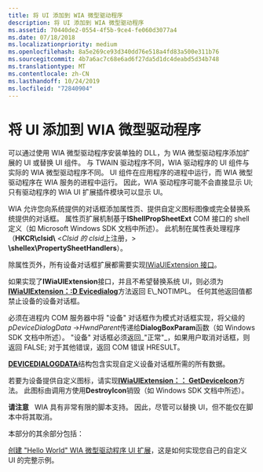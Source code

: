 ```yaml
---
title: 将 UI 添加到 WIA 微型驱动程序
description: 将 UI 添加到 WIA 微型驱动程序
ms.assetid: 70440de2-0554-4f5b-9ce4-fe060d3077a4
ms.date: 07/18/2018
ms.localizationpriority: medium
ms.openlocfilehash: 8a5e269ce93d340dd76e518a4fd83a500e311b76
ms.sourcegitcommit: 4b7a6ac7c68e6ad6f27da5d1dc4deabd5d34b748
ms.translationtype: MT
ms.contentlocale: zh-CN
ms.lasthandoff: 10/24/2019
ms.locfileid: "72840904"
---
```

# <a name="adding-ui-to-a-wia-minidriver"></a>将 UI 添加到 WIA 微型驱动程序

可以通过使用 WIA 微型驱动程序安装单独的 DLL，为 WIA 微型驱动程序添加扩展的 UI 或替换 UI 组件。 与 TWAIN 驱动程序不同，WIA 驱动程序的 UI 组件与实际的 WIA 微型驱动程序不同。 UI 组件在应用程序的进程中运行，而 WIA 微型驱动程序在 WIA 服务的进程中运行。 因此，WIA 驱动程序可能不会直接显示 UI;只有驱动程序的 WIA UI 扩展插件模块可以显示 UI。

WIA 允许您向系统提供的对话框添加属性页、提供自定义图标图像或完全替换系统提供的对话框。 属性页扩展机制基于**IShellPropSheetExt** COM 接口的 shell 定义（如 Microsoft Windows SDK 文档中所述）。 此机制在属性表处理程序（**HKCR\\clsid\\** &lt;*Clsid 的 clsid*上注册，&gt; **\\shellex\\PropertySheetHandlers**）。

除属性页外，所有设备对话框扩展都需要实现[IWiaUIExtension 接口](https://docs.microsoft.com/previous-versions/windows/hardware/drivers/ff545078(v=vs.85))。

如果实现了**IWiaUIExtension**接口，并且不希望替换系统 UI，则必须为[**IWiaUIExtension：:D Evicedialog**](https://docs.microsoft.com/previous-versions/windows/hardware/drivers/ff545069(v=vs.85))方法返回 E\_NOTIMPL。 任何其他返回值都禁止设备的设备对话框。

必须在进程内 COM 服务器中将 "设备" 对话框作为模式对话框实现，将父级的*pDeviceDialogData* -&gt;*HwndParent*传递给**DialogBoxParam**函数（如 Windows SDK 文档中所述）。 "设备" 对话框必须返回\_"正常"\_，如果用户取消对话框，则返回 FALSE; 对于其他错误，返回 COM 错误 HRESULT。

[**DEVICEDIALOGDATA**](https://docs.microsoft.com/windows-hardware/drivers/ddi/wiadevd/ns-wiadevd-tagdevicedialogdata)结构包含实现自定义设备对话框所需的所有数据。

若要为设备提供自定义图标，请实现[**IWiaUIExtension：： GetDeviceIcon**](https://docs.microsoft.com/previous-versions/windows/hardware/drivers/ff545075(v=vs.85))方法。 此图标由调用方使用**DestroyIcon**销毁（如 Windows SDK 文档中所述）。

**请注意**   WIA 具有非常有限的脚本支持。 因此，尽管可以替换 UI，但不能仅在脚本中将其取消。

本部分的其余部分包括：

[创建 "Hello World" WIA 微型驱动程序 UI 扩展](creating-a--hello-world--wia-minidriver-ui-extension.md)，这是如何实现您自己的自定义 UI 的完整示例。

